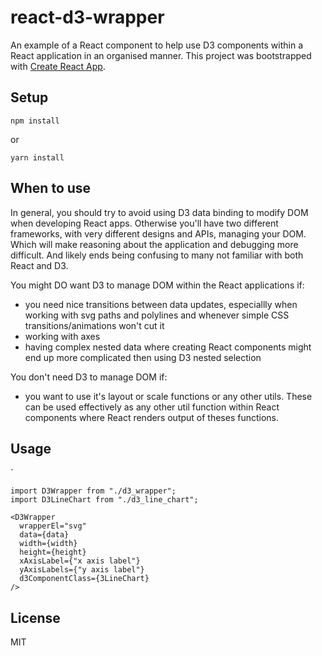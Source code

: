 # react-d3-wrapper

An example of a React component to help use D3 components within a React application in an organised manner. This project was bootstrapped with [Create React App](https://github.com/facebook/create-react-app).

## Setup 

```
npm install
```

or

```
yarn install
```

## When to use 

In general, you should try to avoid using D3 data binding to modify DOM when developing React apps. Otherwise you'll have two different frameworks, with very different designs and APIs, managing your DOM. Which will make reasoning about the application and debugging more difficult. And likely ends being confusing to many not familiar with both React and D3.

You might DO want D3 to manage DOM within the React applications if:

* you need nice transitions between data updates, especiallly when working with svg paths and polylines and whenever simple CSS transitions/animations won't cut it
* working with axes
* having complex nested data where creating React components might end up more complicated then using D3 nested selection 

You don't need D3 to manage DOM if:

* you want to use it's layout or scale functions or any other utils. These can be used effectively as any other util function within React components where React renders output of theses functions.

## Usage

`

```
import D3Wrapper from "./d3_wrapper";
import D3LineChart from "./d3_line_chart";

<D3Wrapper
  wrapperEl="svg"
  data={data}
  width={width}
  height={height}
  xAxisLabel={"x axis label"}
  yAxisLabels={"y axis label"}
  d3ComponentClass={3LineChart}
/>

```

## License

MIT
